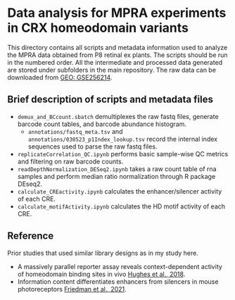 # Data analysis for MPRA experiments in CRX homeodomain variants
This directory contains all scripts and metadata information used to analyze the MPRA data obtained from P8 retinal ex plants. The scripts should be run in the numbered order. All the intermediate and processed data generated are stored under subfolders in the main repository. The raw data can be downloaded from [GEO: GSE256214](https://www.ncbi.nlm.nih.gov/geo/query/acc.cgi?acc=GSE256214).

## Brief description of scripts and metadata files
- `demux_and_BCcount.sbatch` demultiplexes the raw fastq files, generate barcode count tables, and barcode abundance histogram.
  - `annotations/fastq_meta.tsv` and `annotations/030523_p1Index_lookup.tsv` record the internal index sequences used to parse the raw fastq files.
- `replicateCorrelation_QC.ipynb` performs basic sample-wise QC metrics and filtering on raw barcode counts.
- `readDepthNormalization_DESeq2.ipynb` takes a raw count table of rna samples and perform median ratio normalization through R package DEseq2.
- `calculate_CREactivity.ipynb` calculates the enhancer/silencer activity of each CRE.
- `calculate_motifActivity.ipynb` calculates the HD motif activity of each CRE.

## Reference
Prior studies that used similar library designs as in my study here.
- A massively parallel reporter assay reveals context-dependent activity of homeodomain binding sites in vivo [Hughes et al., 2018](https://genome.cshlp.org/content/28/10/1520.full).
- Information content differentiates enhancers from silencers in mouse photoreceptors [Friedman et al., 2021](https://elifesciences.org/articles/67403).
